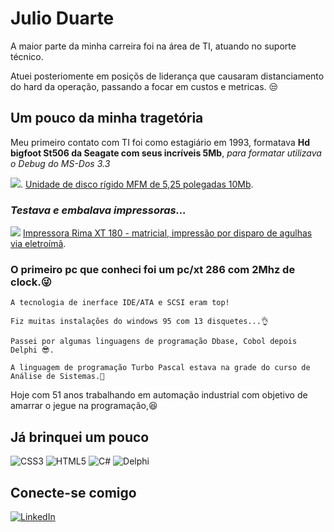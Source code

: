 
# Julio Duarte

A maior parte da minha carreira foi na área de TI, atuando no suporte técnico.

Atuei posteriomente em posiçõs de liderança que causaram distanciamento do hard da operação, passando a focar em custos e metricas. 😒

## Um pouco da minha tragetória

Meu primeiro contato com TI foi como estagiário em 1993, formatava **Hd bigfoot St506 da Seagate com seus incríveis 5Mb**, *para formatar utilizava o Debug do MS-Dos 3.3*

![](https://blogger.googleusercontent.com/img/b/R29vZ2xl/AVvXsEjkKxNg8FAFT9SKYQlqLJZLVAH8qhBDCa544fz6-UWHXYRkgANdclkG9KIFL08v3s5TJ0OCNQCiPtrwOVZE9jbjTCIFpkFna6Rn3-9pibuqATws9pRyGcz3WPeMhfGsx_Rpjn49TxDH3eTqw9kcPNl8pTdUvotgsZMn6eIH-q0r19Tn1SIRjmwc5CpGEU0/s320/5.25_inch_MFM_hard_disk_drive%20(1).jpg).
[Unidade de disco rígido MFM de 5,25 polegadas 10Mb](https://en.wikipedia.org/wiki/ST506/ST412).

### *Testava e embalava impressoras...*

![](https://blogger.googleusercontent.com/img/b/R29vZ2xl/AVvXsEhgBgxYgthahJ5E-5E5LjL4qFh-z3v6kc0yCq_FaKBuuvBFMVYOgbK8i8tdjB8_iwOLTqM0CUOEyeQoFlAxueXENBCs0iP9YbUPB7DwbpL86DUzgfaDW5fFbu_C_a1hDALc_Y_nv2E1ovAcvlcFbgdZ1uiAX3Pnk7IS7hqIkdNHrUS4XENPVzmkWess50E/s320/Impressora-matricial-Rima-modelo-XT-180-22.png)
[Impressora Rima XT 180 - matricial, impressão por disparo de agulhas via eletroímã](https://sites.unoeste.br/museu/impressora-matricial-rima-xt-180/).

### **O primeiro pc que conheci foi um pc/xt 286 com 2Mhz de clock.😜**

    A tecnologia de inerface IDE/ATA e SCSI eram top!

    Fiz muitas instalações do windows 95 com 13 disquetes...👌

    Passei por algumas linguagens de programação Dbase, Cobol depois Delphi 😎.

    A linguagem de programação Turbo Pascal estava na grade do curso de Análise de Sistemas.👀

Hoje com 51 anos trabalhando em automação industrial com objetivo de amarrar o jegue na programação,😆

## Já brinquei um pouco

![CSS3](https://img.shields.io/badge/CSS3-1572B6?style=for-the-badge&logo=css3&logoColor=white) 
![HTML5](https://img.shields.io/badge/HTML5-E34F26?style=for-the-badge&logo=html5&logoColor=white)
![C#](https://img.shields.io/badge/C%23-239120?style=for-the-badge&logo=c-sharp&logoColor=white)
![Delphi](https://img.shields.io/badge/Delphi-CC342D?style=for-the-badge&logo=delphi&logoColor=white)

## Conecte-se comigo
[![LinkedIn](https://img.shields.io/badge/LinkedIn-0077B9?style=for-the-badge&logo=linkedin&logoColor=black)](https://www.linkedin.com/in/julio-duarte-43817b282/)

